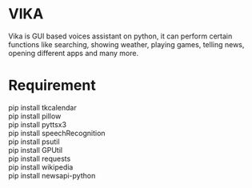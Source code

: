 # VIKA
Vika is GUI based voices assistant on python, it can
perform certain functions like searching, showing
weather, playing games, telling news, opening different
apps and many more.

# Requirement
pip install tkcalendar <br>
pip install pillow <br>
pip install pyttsx3<br>
pip install speechRecognition<br>
pip install psutil<br>
pip install GPUtil<br>
pip install requests<br>
pip install wikipedia<br>
pip install newsapi-python
